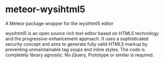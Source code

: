 # meteor-wysihtml5
A Meteor package wrapper for the wysihtml5 editor

wysihtml5 is an open source rich text editor based on HTML5 technology and the progressive-enhancement approach.
It uses a sophisticated security concept and aims to generate fully valid HTML5 markup by preventing unmaintainable tag soups and inline styles.
The code is completely library agnostic: No jQuery, Prototype or similar is required.
